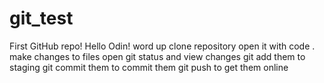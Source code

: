 # git_test
First GitHub repo!
Hello Odin!
word up
clone repository
open it with code .
make changes to files
open git status and view changes
git add them to staging
git commit them to commit them
git push to get them online